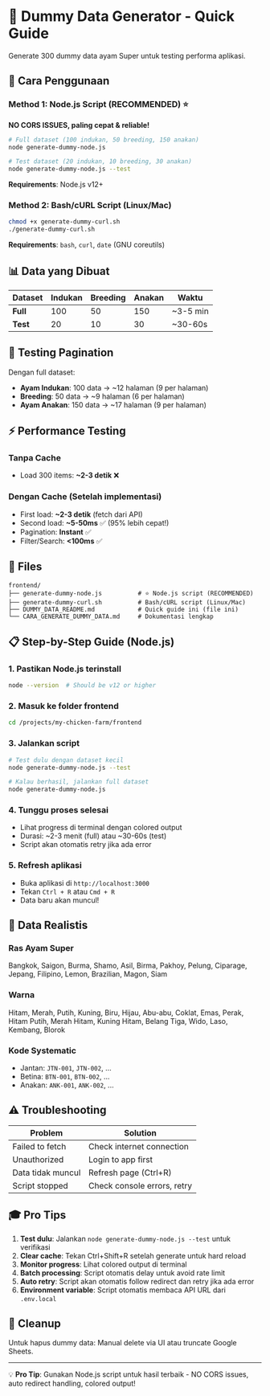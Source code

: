 # 🐓 Dummy Data Generator - Quick Guide

Generate 300 dummy data ayam Super untuk testing performa aplikasi.

## 🚀 Cara Penggunaan

### Method 1: Node.js Script (RECOMMENDED) ⭐

**NO CORS ISSUES, paling cepat & reliable!**

```bash
# Full dataset (100 indukan, 50 breeding, 150 anakan)
node generate-dummy-node.js

# Test dataset (20 indukan, 10 breeding, 30 anakan)
node generate-dummy-node.js --test
```

**Requirements**: Node.js v12+

### Method 2: Bash/cURL Script (Linux/Mac)

```bash
chmod +x generate-dummy-curl.sh
./generate-dummy-curl.sh
```

**Requirements**: `bash`, `curl`, `date` (GNU coreutils)

## 📊 Data yang Dibuat

| Dataset | Indukan | Breeding | Anakan | Waktu |
|---------|---------|----------|--------|-------|
| **Full** | 100 | 50 | 150 | ~3-5 min |
| **Test** | 20 | 10 | 30 | ~30-60s |

## 🎯 Testing Pagination

Dengan full dataset:
- **Ayam Indukan**: 100 data → ~12 halaman (9 per halaman)
- **Breeding**: 50 data → ~9 halaman (6 per halaman)
- **Ayam Anakan**: 150 data → ~17 halaman (9 per halaman)

## ⚡ Performance Testing

### Tanpa Cache
- Load 300 items: **~2-3 detik** ❌

### Dengan Cache (Setelah implementasi)
- First load: **~2-3 detik** (fetch dari API)
- Second load: **~5-50ms** ✅ (95% lebih cepat!)
- Pagination: **Instant** ✅
- Filter/Search: **<100ms** ✅

## 📁 Files

```
frontend/
├── generate-dummy-node.js          # ⭐ Node.js script (RECOMMENDED)
├── generate-dummy-curl.sh          # Bash/cURL script (Linux/Mac)
├── DUMMY_DATA_README.md            # Quick guide ini (file ini)
└── CARA_GENERATE_DUMMY_DATA.md     # Dokumentasi lengkap
```

## 📋 Step-by-Step Guide (Node.js)

### 1. Pastikan Node.js terinstall
```bash
node --version  # Should be v12 or higher
```

### 2. Masuk ke folder frontend
```bash
cd /projects/my-chicken-farm/frontend
```

### 3. Jalankan script
```bash
# Test dulu dengan dataset kecil
node generate-dummy-node.js --test

# Kalau berhasil, jalankan full dataset
node generate-dummy-node.js
```

### 4. Tunggu proses selesai
- Lihat progress di terminal dengan colored output
- Durasi: ~2-3 menit (full) atau ~30-60s (test)
- Script akan otomatis retry jika ada error

### 5. Refresh aplikasi
- Buka aplikasi di `http://localhost:3000`
- Tekan `Ctrl + R` atau `Cmd + R`
- Data baru akan muncul!

## 📝 Data Realistis

### Ras Ayam Super
Bangkok, Saigon, Burma, Shamo, Asil, Birma, Pakhoy, Pelung, Ciparage, Jepang, Filipino, Lemon, Brazilian, Magon, Siam

### Warna
Hitam, Merah, Putih, Kuning, Biru, Hijau, Abu-abu, Coklat, Emas, Perak, Hitam Putih, Merah Hitam, Kuning Hitam, Belang Tiga, Wido, Laso, Kembang, Blorok

### Kode Systematic
- Jantan: `JTN-001`, `JTN-002`, ...
- Betina: `BTN-001`, `BTN-002`, ...
- Anakan: `ANK-001`, `ANK-002`, ...

## ⚠️ Troubleshooting

| Problem | Solution |
|---------|----------|
| Failed to fetch | Check internet connection |
| Unauthorized | Login to app first |
| Data tidak muncul | Refresh page (Ctrl+R) |
| Script stopped | Check console errors, retry |

## 🎓 Pro Tips

1. **Test dulu**: Jalankan `node generate-dummy-node.js --test` untuk verifikasi
2. **Clear cache**: Tekan Ctrl+Shift+R setelah generate untuk hard reload
3. **Monitor progress**: Lihat colored output di terminal
4. **Batch processing**: Script otomatis delay untuk avoid rate limit
5. **Auto retry**: Script akan otomatis follow redirect dan retry jika ada error
6. **Environment variable**: Script otomatis membaca API URL dari `.env.local`

## 🧹 Cleanup

Untuk hapus dummy data: Manual delete via UI atau truncate Google Sheets.

---

💡 **Pro Tip**: Gunakan Node.js script untuk hasil terbaik - NO CORS issues, auto redirect handling, colored output!
